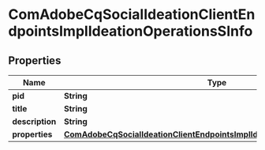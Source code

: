 
# ComAdobeCqSocialIdeationClientEndpointsImplIdeationOperationsSInfo

## Properties
Name | Type | Description | Notes
------------ | ------------- | ------------- | -------------
**pid** | **String** |  |  [optional]
**title** | **String** |  |  [optional]
**description** | **String** |  |  [optional]
**properties** | [**ComAdobeCqSocialIdeationClientEndpointsImplIdeationOperationsSProperties**](ComAdobeCqSocialIdeationClientEndpointsImplIdeationOperationsSProperties.md) |  |  [optional]



